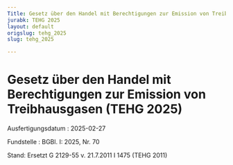```yaml
---
Title: Gesetz über den Handel mit Berechtigungen zur Emission von Treibhausgasen
jurabk: TEHG 2025
layout: default
origslug: tehg_2025
slug: tehg_2025

---
```


# Gesetz über den Handel mit Berechtigungen zur Emission von Treibhausgasen (TEHG 2025)

Ausfertigungsdatum
:   2025-02-27

Fundstelle
:   BGBl. I: 2025, Nr. 70

Stand: Ersetzt G 2129-55 v. 21.7.2011 I 1475 (TEHG 2011)

